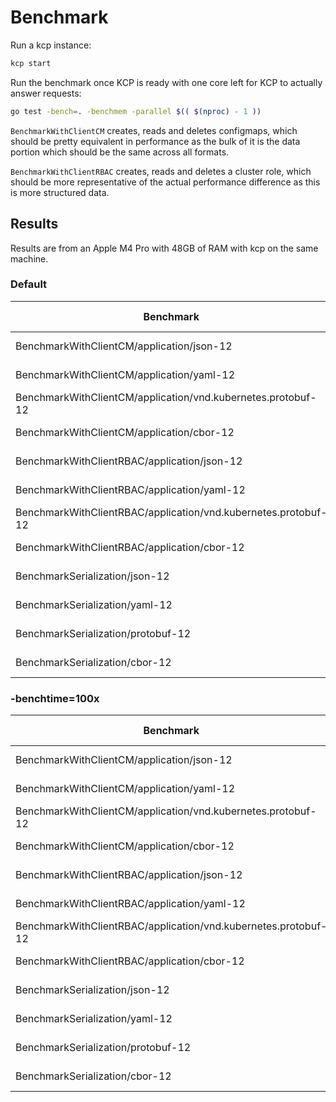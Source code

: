 # Benchmark

Run a kcp instance:

```bash
kcp start
```

Run the benchmark once KCP is ready with one core left for KCP to
actually answer requests:

```bash
go test -bench=. -benchmem -parallel $(( $(nproc) - 1 ))
```

`BenchmarkWithClientCM` creates, reads and deletes configmaps, which should
be pretty equivalent in performance as the bulk of it is the data
portion which should be the same across all formats.

`BenchmarkWithClientRBAC` creates, reads and deletes a cluster role, which
should be more representative of the actual performance difference as
this is more structured data.

## Results

Results are from an Apple M4 Pro with 48GB of RAM with kcp on the same
machine.

### Default

| Benchmark | Loops | ns / operation | Bytes / op | allocations/op |
|---|---|---|---|---|
| BenchmarkWithClientCM/application/json-12 |           30 |         534325301 ns/op |           70527 B/op |        767 allocs/op |
| BenchmarkWithClientCM/application/yaml-12 |           36 |         545367865 ns/op |           67575 B/op |        742 allocs/op |
| BenchmarkWithClientCM/application/vnd.kubernetes.protobuf-12 |                37 |         546694412 ns/op |           70382 B/op |        740 allocs/op |
| BenchmarkWithClientCM/application/cbor-12 |                                   33 |         539856298 ns/op |           67882 B/op |        750 allocs/op |
| BenchmarkWithClientRBAC/application/json-12 |                                 46 |         557056567 ns/op |           63813 B/op |        710 allocs/op |
| BenchmarkWithClientRBAC/application/yaml-12 |                                 43 |         554051771 ns/op |           64740 B/op |        717 allocs/op |
| BenchmarkWithClientRBAC/application/vnd.kubernetes.protobuf-12 |       33 |         539861898 ns/op |           68191 B/op |        742 allocs/op |
| BenchmarkWithClientRBAC/application/cbor-12 |                                       51 |         561236383 ns/op |           62617 B/op |        700 allocs/op |
| BenchmarkSerialization/json-12 |          1000000000 |               0.0000240 ns/op |               0 B/op |          0 allocs/op |
| BenchmarkSerialization/yaml-12 |          1000000000 |               0.0000837 ns/op |               0 B/op |          0 allocs/op |
| BenchmarkSerialization/protobuf-12 |      1000000000 |               0.0000040 ns/op |               0 B/op |          0 allocs/op |
| BenchmarkSerialization/cbor-12 |          1000000000 |               0.0000169 ns/op |               0 B/op |          0 allocs/op |


### -benchtime=100x

| Benchmark | Loops | ns / operation | Bytes / op | allocations/op |
|---|---|---|---|---|
| BenchmarkWithClientCM/application/json-12 |                100 |         580233178 ns/op |           61095 B/op |        671 allocs/op |
| BenchmarkWithClientCM/application/yaml-12 |                100 |         580294898 ns/op |           60076 B/op |        669 allocs/op |
| BenchmarkWithClientCM/application/vnd.kubernetes.protobuf-12 |                     100 |         580306646 ns/op |           63327 B/op |        671 allocs/op |
| BenchmarkWithClientCM/application/cbor-12 |                                        100 |         580241004 ns/op |           60250 B/op |        669 allocs/op |
| BenchmarkWithClientRBAC/application/json-12 |                                      100 |         580259841 ns/op |           58981 B/op |        662 allocs/op |
| BenchmarkWithClientRBAC/application/yaml-12 |                                      100 |         580248819 ns/op |           59426 B/op |        663 allocs/op |
| BenchmarkWithClientRBAC/application/vnd.kubernetes.protobuf-12 |                   100 |         580231348 ns/op |           60638 B/op |        663 allocs/op |
| BenchmarkWithClientRBAC/application/cbor-12 |                                      100 |         580248774 ns/op |           59373 B/op |        662 allocs/op |
| BenchmarkSerialization/json-12 |               100 |               726.7  ns/op |            74 B/op |          0 allocs/op |
| BenchmarkSerialization/yaml-12 |               100 |              2412  ns/op |            1194 B/op |          9 allocs/op |
| BenchmarkSerialization/protobuf-12 |           100 |                83.75  ns/op |           24 B/op |          0 allocs/op |
| BenchmarkSerialization/cbor-12 |               100 |               449.2  ns/op |            49 B/op |          0 allocs/op |


